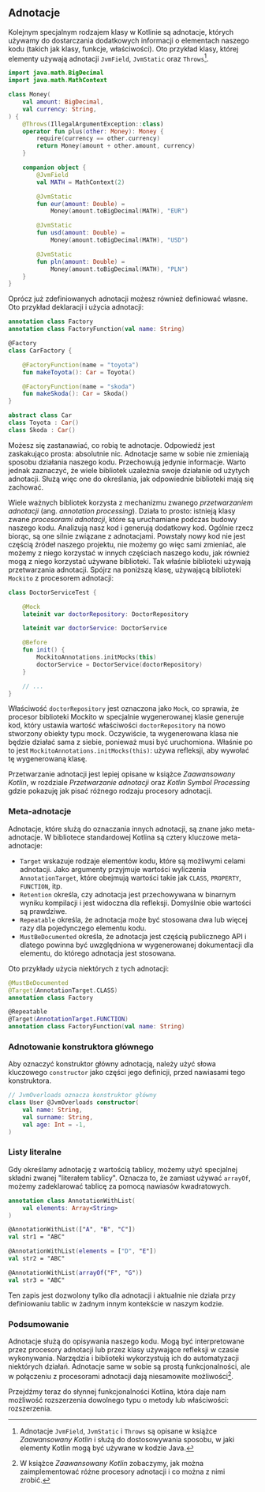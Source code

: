 ## Adnotacje

Kolejnym specjalnym rodzajem klasy w Kotlinie są adnotacje, których używamy do dostarczania dodatkowych informacji o elementach naszego kodu (takich jak klasy, funkcje, właściwości). Oto przykład klasy, której elementy używają adnotacji `JvmField`, `JvmStatic` oraz `Throws`[^15_2].

```kotlin
import java.math.BigDecimal
import java.math.MathContext

class Money(
    val amount: BigDecimal,
    val currency: String,
) {
    @Throws(IllegalArgumentException::class)
    operator fun plus(other: Money): Money {
        require(currency == other.currency)
        return Money(amount + other.amount, currency)
    }

    companion object {
        @JvmField
        val MATH = MathContext(2)

        @JvmStatic
        fun eur(amount: Double) =
            Money(amount.toBigDecimal(MATH), "EUR")

        @JvmStatic
        fun usd(amount: Double) =
            Money(amount.toBigDecimal(MATH), "USD")

        @JvmStatic
        fun pln(amount: Double) =
            Money(amount.toBigDecimal(MATH), "PLN")
    }
}
```

Oprócz już zdefiniowanych adnotacji możesz również definiować własne. Oto przykład deklaracji i użycia adnotacji:

```kotlin
annotation class Factory
annotation class FactoryFunction(val name: String)

@Factory
class CarFactory {

    @FactoryFunction(name = "toyota")
    fun makeToyota(): Car = Toyota()

    @FactoryFunction(name = "skoda")
    fun makeSkoda(): Car = Skoda()
}

abstract class Car
class Toyota : Car()
class Skoda : Car()
```

Możesz się zastanawiać, co robią te adnotacje. Odpowiedź jest zaskakująco prosta: absolutnie nic. Adnotacje same w sobie nie zmieniają sposobu działania naszego kodu. Przechowują jedynie informacje. Warto jednak zaznaczyć, że wiele bibliotek uzależnia swoje działanie od użytych adnotacji. Służą więc one do określania, jak odpowiednie biblioteki mają się zachować.

Wiele ważnych bibliotek korzysta z mechanizmu zwanego *przetwarzaniem adnotacji* (ang. *annotation processing*). Działa to prosto: istnieją klasy zwane *procesorami adnotacji*, które są uruchamiane podczas budowy naszego kodu. Analizują nasz kod i generują dodatkowy kod. Ogólnie rzecz biorąc, są one silnie związane z adnotacjami. Powstały nowy kod nie jest częścią źródeł naszego projektu, nie możemy go więc sami zmieniać, ale możemy z niego korzystać w innych częściach naszego kodu, jak również mogą z niego korzystać używane biblioteki. Tak właśnie biblioteki używają przetwarzania adnotacji. Spójrz na poniższą klasę, używającą biblioteki `Mockito` z procesorem adnotacji:

```kotlin
class DoctorServiceTest {

    @Mock
    lateinit var doctorRepository: DoctorRepository

    lateinit var doctorService: DoctorService

    @Before
    fun init() {
        MockitoAnnotations.initMocks(this)
        doctorService = DoctorService(doctorRepository)
    }

    // ...
}
```

Właściwość `doctorRepository` jest oznaczona jako `Mock`, co sprawia, że procesor biblioteki Mockito w specjalnie wygenerowanej klasie generuje kod, który ustawia wartość właściwości `doctorRepository` na nowo stworzony obiekty typu mock. Oczywiście, ta wygenerowana klasa nie będzie działać sama z siebie, ponieważ musi być uruchomiona. Właśnie po to jest `MockitoAnnotations.initMocks(this)`: używa refleksji, aby wywołać tę wygenerowaną klasę.

Przetwarzanie adnotacji jest lepiej opisane w książce *Zaawansowany Kotlin*, w rozdziale *Przetwarzanie adnotacji* oraz *Kotlin Symbol Processing* gdzie pokazuję jak pisać różnego rodzaju procesory adnotacji. 

### Meta-adnotacje

Adnotacje, które służą do oznaczania innych adnotacji, są znane jako meta-adnotacje. W bibliotece standardowej Kotlina są cztery kluczowe meta-adnotacje:
* `Target` wskazuje rodzaje elementów kodu, które są możliwymi celami adnotacji. Jako argumenty przyjmuje wartości wyliczenia `AnnotationTarget`, które obejmują wartości takie jak `CLASS`, `PROPERTY`, `FUNCTION`, itp.
* `Retention` określa, czy adnotacja jest przechowywana w binarnym wyniku kompilacji i jest widoczna dla refleksji. Domyślnie obie wartości są prawdziwe.
* `Repeatable` określa, że adnotacja może być stosowana dwa lub więcej razy dla pojedynczego elementu kodu.
* `MustBeDocumented` określa, że adnotacja jest częścią publicznego API i dlatego powinna być uwzględniona w wygenerowanej dokumentacji dla elementu, do którego adnotacja jest stosowana.

Oto przykłady użycia niektórych z tych adnotacji:

```kotlin
@MustBeDocumented
@Target(AnnotationTarget.CLASS)
annotation class Factory

@Repeatable
@Target(AnnotationTarget.FUNCTION)
annotation class FactoryFunction(val name: String)
```

### Adnotowanie konstruktora głównego

Aby oznaczyć konstruktor główny adnotacją, należy użyć słowa kluczowego `constructor` jako części jego definicji, przed nawiasami tego konstruktora.

```kotlin
// JvmOverloads oznacza konstruktor główny
class User @JvmOverloads constructor(
    val name: String,
    val surname: String,
    val age: Int = -1,
)
```

### Listy literalne

Gdy określamy adnotację z wartością tablicy, możemy użyć specjalnej składni zwanej "literałem tablicy". Oznacza to, że zamiast używać `arrayOf`, możemy zadeklarować tablicę za pomocą nawiasów kwadratowych.

```kotlin
annotation class AnnotationWithList(
    val elements: Array<String>
)

@AnnotationWithList(["A", "B", "C"])
val str1 = "ABC"

@AnnotationWithList(elements = ["D", "E"])
val str2 = "ABC"

@AnnotationWithList(arrayOf("F", "G"))
val str3 = "ABC"
```

Ten zapis jest dozwolony tylko dla adnotacji i aktualnie nie działa przy definiowaniu tablic w żadnym innym kontekście w naszym kodzie.

### Podsumowanie

Adnotacje służą do opisywania naszego kodu. Mogą być interpretowane przez procesory adnotacji lub przez klasy używające refleksji w czasie wykonywania. Narzędzia i biblioteki wykorzystują ich do automatyzacji niektórych działań. Adnotacje same w sobie są prostą funkcjonalności, ale w połączeniu z procesorami adnotacji dają niesamowite możliwości[^15_3].

Przejdźmy teraz do słynnej funkcjonalności Kotlina, która daje nam możliwość rozszerzenia dowolnego typu o metody lub właściwości: rozszerzenia.

[^15_2]: Adnotacje `JvmField`, `JvmStatic` i `Throws` są opisane w książce *Zaawansowany Kotlin* i służą do dostosowywania sposobu, w jaki elementy Kotlin mogą być używane w kodzie Java.
[^15_3]: W książce *Zaawansowany Kotlin* zobaczymy, jak można zaimplementować różne procesory adnotacji i co można z nimi zrobić.

